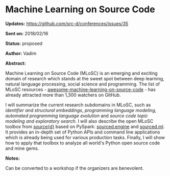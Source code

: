 # Machine Learning on Source Code

**Updates:** https://github.com/src-d/conferences/issues/35

**Sent on:** 2018/02/16

**Status:** proposed

**Author:** Vadim

**Abstract:**

Machine Learning on Source Code (MLoSC) is an emerging and exciting domain of research which stands at the sweet spot between deep learning, natural language processing, social science and programming. The list of MLoSC resources - [awesome-machine-learning-on-source-code](https://github.com/src-d/awesome-machine-learning-on-source-code) - has already attracted more than 1,300 watchers on GitHub.

I will summarize the current research subdomains in MLoSC, such as *identifier and structural embeddings*, *programming language modeling*, *automated programming language evolution* and *source code topic modeling and exploratory search*. I will also describe the open MLoSC toolbox from [source{d}](https://sourced.tech) based on PySpark: [sourced.engine](https://github.com/src-d/engine) and [sourced.ml](https://github.com/src-d/ml). It provides an in-depth set of Python APIs and command line applications which is already being used for various production tasks. Finally, I will show how to apply that toolbox to analyze all world's Python open source code and mine gems.

**Notes:**

Can be converted to a workshop if the organizers are benevolent.